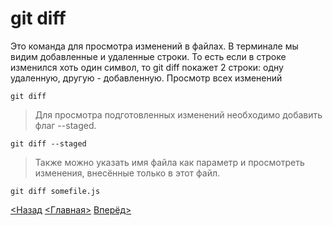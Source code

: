 # git diff
Это команда для просмотра изменений в файлах. В терминале мы видим добавленные и удаленные строки. То есть если в строке изменился хоть один символ, то git diff покажет 2 строки: одну удаленную, другую - добавленную.
Просмотр всех изменений 

```
git diff
```

>Для просмотра подготовленных изменений необходимо добавить флаг --staged.

```
git diff --staged
```

>Также можно указать имя файла как параметр и просмотреть изменения, внесённые только в этот файл.

```
git diff somefile.js
```


[<Назад](./../Pages/pull.md)  [<Главная>](./../readme.md)   [Вперёд>](./Pages/../branch.md)
